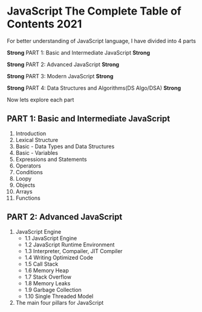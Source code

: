 # JavaScript The Complete Table of Contents 2021

For better understanding of JavaScript language, I have divided into 4 parts

__Strong__ PART 1: Basic and Intermediate JavaScript __Strong__

__Strong__ PART 2: Advanced JavaScript __Strong__

__Strong__ PART 3: Modern JavaScript __Strong__

__Strong__ PART 4: Data Structures and Algorithms(DS Algo/DSA) __Strong__

Now lets explore each part
## PART 1: Basic and Intermediate JavaScript
1. Introduction
2. Lexical Structure
3. Basic - Data Types and Data Structures
4. Basic - Variables
5. Expressions and Statements
6. Operators
7. Conditions
8. Loopy
9. Objects
10. Arrays
11. Functions

## PART 2: Advanced JavaScript
1. JavaScript Engine
   * 1.1 JavaScript Engine
   * 1.2 JavaScript Runtime Environment
   * 1.3 Interpreter, Compailer, JIT Compiler
   * 1.4 Writing Optimized Code
   * 1.5 Call Stack
   * 1.6 Memory Heap
   * 1.7 Stack Overflow
   * 1.8 Memory Leaks
   * 1.9 Garbage Collection
   * 1.10 Single Threaded Model
2. The main four pillars for JavaScript
